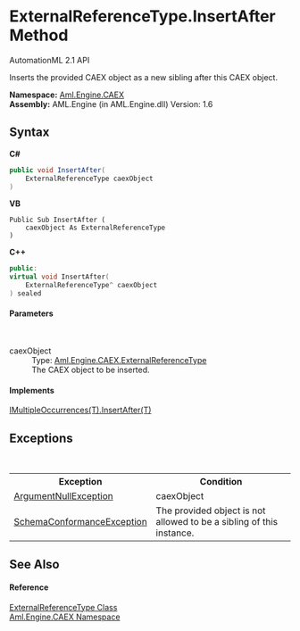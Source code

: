 # ExternalReferenceType.InsertAfter Method 
AutomationML 2.1 API 

Inserts the provided CAEX object as a new sibling after this CAEX object.

**Namespace:**&nbsp;<a href="N_Aml_Engine_CAEX">Aml.Engine.CAEX</a><br />**Assembly:**&nbsp;AML.Engine (in AML.Engine.dll) Version: 1.6

## Syntax

**C#**<br />
``` C#
public void InsertAfter(
	ExternalReferenceType caexObject
)
```

**VB**<br />
``` VB
Public Sub InsertAfter ( 
	caexObject As ExternalReferenceType
)
```

**C++**<br />
``` C++
public:
virtual void InsertAfter(
	ExternalReferenceType^ caexObject
) sealed
```


#### Parameters
&nbsp;<dl><dt>caexObject</dt><dd>Type: <a href="T_Aml_Engine_CAEX_ExternalReferenceType">Aml.Engine.CAEX.ExternalReferenceType</a><br />The CAEX object to be inserted.</dd></dl>

#### Implements
<a href="M_Aml_Engine_CAEX_IMultipleOccurrences_1_InsertAfter">IMultipleOccurrences(T).InsertAfter(T)</a><br />

## Exceptions
&nbsp;<table><tr><th>Exception</th><th>Condition</th></tr><tr><td><a href="https://docs.microsoft.com/dotnet/api/system.argumentnullexception" target="_parent" rel="noopener noreferrer">ArgumentNullException</a></td><td>caexObject</td></tr><tr><td><a href="T_Aml_Engine_CAEX_SchemaConformanceException">SchemaConformanceException</a></td><td>The provided object is not allowed to be a sibling of this instance.</td></tr></table>

## See Also


#### Reference
<a href="T_Aml_Engine_CAEX_ExternalReferenceType">ExternalReferenceType Class</a><br /><a href="N_Aml_Engine_CAEX">Aml.Engine.CAEX Namespace</a><br />
